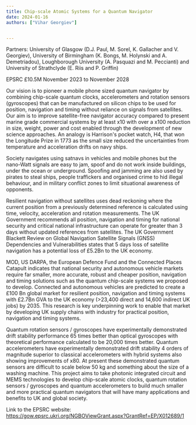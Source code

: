 ```yaml
---
title: Chip-scale Atomic Systems for a Quantum Navigator
date: 2024-01-16
authors: ["Vihar Georgiev"]


---
```



Partners: University of Glasgow (D.J. Paul, M. Sorel, K. Gallacher and V. Georgiev), University of Birmingham (K. Bongs, M. Holynski and A. Demetriadou), 
Loughborough University (A. Pasquazi and M. Peccianti) and 
University of Strathclyde (E. Riis and P. Griffin)

EPSRC £10.5M November 2023 to November 2028


<!--more-->

Our vision is to pioneer a mobile phone sized quantum navigator by combining chip-scale quantum clocks, accelerometers and rotation sensors (gyroscopes) that can be manufactured on silicon chips to be used for position, navigation and timing without reliance on signals from satellites. Our aim is to improve satellite-free navigator accuracy compared to present marine grade commercial systems by at least x10 with over a x100 reduction in size, weight, power and cost enabled through the development of new science approaches. An analogy is Harrison's pocket watch, H4, that won the Longitude Prize in 1773 as the small size reduced the uncertainties from temperature and acceleration drifts on navy ships.

Society navigates using satnavs in vehicles and mobile phones but the nano-Watt signals are easy to jam, spoof and do not work inside buildings, under the ocean or underground. Spoofing and jamming are also used by pirates to steal ships, people traffickers and organised crime to hid illegal behaviour, and in military conflict zones to limit situational awareness of opponents.

Resilient navigation without satellites uses dead reckoning where the current position from a previously determined reference is calculated using time, velocity, acceleration and rotation measurements. The UK Government recommends all position, navigation and timing for national security and critical national infrastructure can operate for greater than 3 days without updated references from satellites. The UK Government Blackett Review on Global Navigation Satellite Signals (GNSS) Dependencies and Vulnerabilities states that 5 days loss of satellite navigation has a potential loss of £5.2Bn to the UK economy.

MOD, US DARPA, the European Defence Fund and the Connected Places Catapult indicates that national security and autonomous vehicle markets require far smaller, more accurate, robust and cheaper position, navigation and timing solutions such as the quantum chip-scale systems we proposed to develop. Connected and autonomous vehicles are predicted to create a £100 Bn global market for resilient position, navigation and timing systems with £2.7Bn GVA to the UK economy (>23,400 direct and 14,600 indirect UK jobs) by 2035. This research is key underpinning work to enable that market by developing UK supply chains with industry for practical position, navigation and timing systems.

Quantum rotation sensors / gyroscopes have experimentally demonstrated drift stability performance 65 times better than optical gyroscopes with theoretical performance calculated to be 20,000 times better. Quantum accelerometers have experimentally demonstrated drift stability 4 orders of magnitude superior to classical accelerometers with hybrid systems also showing improvements of x80. At present these demonstrated quantum sensors are difficult to scale below 50 kg and something about the size of a washing machine. This project aims to take photonic integrated circuit and MEMS technologies to develop chip-scale atomic clocks, quantum rotation sensors / gyroscopes and quantum accelerometers to build much smaller and more practical quantum navigators that will have many applications and benefits to UK and global society.

Link to the EPSRC website:
https://gow.epsrc.ukri.org/NGBOViewGrant.aspx?GrantRef=EP/X012689/1


